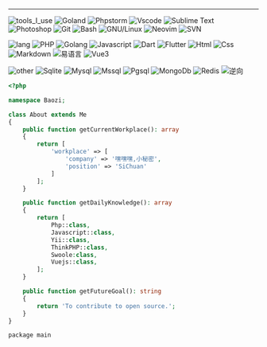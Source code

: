 
<hr></hr>

![tools_I_use](https://img.shields.io/badge/-%F0%9F%9A%80%20Tools%20I%20use%3A-orange)
![Goland](https://img.shields.io/badge/-%20Goland-000000?logo=goland)
![Phpstorm](https://img.shields.io/badge/-%20Phpstorm-782A90?logo=phpstorm)
![Vscode](https://img.shields.io/badge/Visual_Studio_Code-0078D4?style=flat&logo=visual%20studio%20code&logoColor=white)
![Sublime Text](https://img.shields.io/badge/sublime_text-%23575757.svg?&style=flat&logo=sublime-text&logoColor=important)
![Photoshop](https://img.shields.io/badge/Adobe%20Photoshop-31A8FF?style=flat&logo=Adobe%20Photoshop&logoColor=black)
![Git](https://img.shields.io/badge/GIT-E44C30?style=flat&logo=git&logoColor=white)
![Bash](https://img.shields.io/badge/GNU%20Bash-4EAA25?style=flat&logo=GNU%20Bash&logoColor=white)
![GNU/Linux](https://img.shields.io/badge/Linux-FCC624?style=flat&logo=linux&logoColor=black)
![Neovim](https://img.shields.io/badge/NeoVim-%2357A143.svg?&style=flat&logo=neovim&logoColor=white)
![SVN](https://img.shields.io/badge/-%20Svn-809CC9)


![lang](https://img.shields.io/badge/-lang:-green)
![PHP](https://img.shields.io/badge/-%20PHP-green?logo=php)
![Golang](https://img.shields.io/badge/-%20GoLang-green?logo=go)
![Javascript](https://img.shields.io/badge/JavaScript-323330?style=flat&logo=javascript&logoColor=F7DF1E)
![Dart](https://img.shields.io/badge/Dart-0175C2?style=flat&logo=dart&logoColor=white)
![Flutter](https://img.shields.io/badge/Flutter-02569B?style=flat&logo=flutter&logoColor=white)
![Html](https://img.shields.io/badge/HTML5-E34F26?style=flat&logo=html5&logoColor=white)
![Css](https://img.shields.io/badge/CSS3-1572B6?style=flat&logo=css3&logoColor=white)
![Markdown](https://img.shields.io/badge/Markdown-000000?style=flat&logo=markdown&logoColor=white)
![易语言](https://img.shields.io/badge/易语言-000000?style=flat&logo=&logoColor=white)
![Vue3](https://img.shields.io/badge/Vue3-4FC08D?style=flat&logo=vue.js&logoColor=white)

![other](https://img.shields.io/badge/-%20other%3A-green)
![Sqlite](https://img.shields.io/badge/SQLite-07405E?style=flat&logo=sqlite&logoColor=white)
![Mysql](https://img.shields.io/badge/Mysql-07405E?style=flat&logo=Mysql&logoColor=white)
![Mssql](https://img.shields.io/badge/Mssql-07405E?style=flat&logo=mssql&logoColor=white)
![Pgsql](https://img.shields.io/badge/Pgsql-07405E?style=flat&logo=Pgsql&logoColor=white)
![MongoDb](https://img.shields.io/badge/Mongodb-07405E?style=flat&logo=MongoDb&logoColor=white)
![Redis](https://img.shields.io/badge/Redis-07405E?style=flat&logo=Redis&logoColor=white)
![逆向](https://img.shields.io/badge/逆向-000000?style=flat&logo=openbugbounty&logoColor=white)

```php
<?php

namespace Baozi;

class About extends Me
{
    public function getCurrentWorkplace(): array
    {
        return [
            'workplace' => [
                'company' => '嘿嘿嘿,小秘密',
                'position' => 'SiChuan'         
            ]
        ];
    }

    public function getDailyKnowledge(): array
    {
        return [
            Php::class,
            Javascript::class,
            Yii::class,
            ThinkPHP::class,
            Swoole:class,
            Vuejs::class,
        ];
    }

    public function getFutureGoal(): string
    {
        return 'To contribute to open source.';
    }
}
```

```Golang
package main

```

